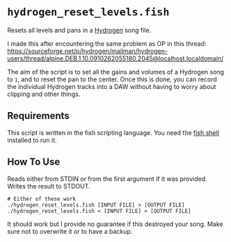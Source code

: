 # `hydrogen_reset_levels.fish`

Resets all levels and pans in a [Hydrogen](https://sourceforge.net/projects/hydrogen/) song file.

I made this after encountering the same problem as OP in this thread: https://sourceforge.net/p/hydrogen/mailman/hydrogen-users/thread/alpine.DEB.1.10.0910262055180.2045@localhost.localdomain/

The aim of the script is to set all the gains and volumes of a Hydrogen song to `1`, and to reset the pan to the center.  Once this is done, you can record the individual Hydrogen tracks into a DAW without having to worry about clipping and other things.

## Requirements

This script is written in the fish scripting language.  You need the [fish shell](https://fishshell.com/) installed to run it.

## How To Use

Reads either from STDIN or from the first argument if it was provided.  Writes the result to STDOUT.

```fish
# Either of these work
./hydrogen_reset_levels.fish [INPUT FILE] > [OUTPUT FILE]
./hydrogen_reset_levels.fish < [INPUT FILE] > [OUTPUT FILE]
```

It should work but I provide no guarantee if this destroyed your song.  Make sure not to overwrite it or to have a backup.
